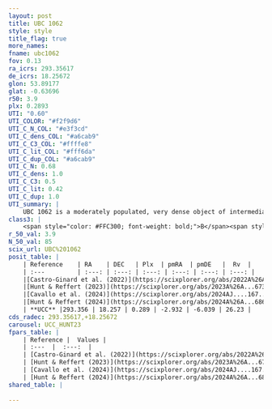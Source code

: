 ```yaml
---
layout: post
title: UBC 1062
style: style
title_flag: true
more_names: 
fname: ubc1062
fov: 0.13
ra_icrs: 293.35617
de_icrs: 18.25672
glon: 53.89177
glat: -0.63696
r50: 3.9
plx: 0.2893
UTI: "0.60"
UTI_COLOR: "#f2f9d6"
UTI_C_N_COL: "#e3f3cd"
UTI_C_dens_COL: "#a6cab9"
UTI_C_C3_COL: "#ffffe8"
UTI_C_lit_COL: "#fff6da"
UTI_C_dup_COL: "#a6cab9"
UTI_C_N: 0.68
UTI_C_dens: 1.0
UTI_C_C3: 0.5
UTI_C_lit: 0.42
UTI_C_dup: 1.0
UTI_summary: |
    UBC 1062 is a moderately populated, very dense object of intermediate C3 quality. It was recently reported in the literature.
class3: |
    <span style="color: #FFC300; font-weight: bold;">B</span><span style="color: #FFC300; font-weight: bold;">B</span>
r_50_val: 3.9
N_50_val: 85
scix_url: UBC%201062
posit_table: |
    | Reference    | RA    | DEC   | Plx  | pmRA  | pmDE   |  Rv  |
    | :---         | :---: | :---: | :---: | :---: | :---: | :---: |
    |[Castro-Ginard et al. (2022)](https://scixplorer.org/abs/2022A%26A...661A.118C) | 293.33 | 18.24 | 0.3 | -2.93 | -6.04 | -- |
    |[Hunt & Reffert (2023)](https://scixplorer.org/abs/2023A%26A...673A.114H) | 293.36 | 18.262 | 0.29 | -2.924 | -6.021 | 4.285 |
    |[Cavallo et al. (2024)](https://scixplorer.org/abs/2024AJ....167...12C) | 293.344 | 18.248 | 0.284 | -- | -- | -- |
    |[Hunt & Reffert (2024)](https://scixplorer.org/abs/2024A%26A...686A..42H) | 293.36 | 18.262 | 0.29 | -2.924 | -6.021 | 4.285 |
    | **UCC** |293.356 | 18.257 | 0.289 | -2.932 | -6.039 | 26.23 | 
cds_radec: 293.35617,+18.25672
carousel: UCC_HUNT23
fpars_table: |
    | Reference |  Values |
    | :---  |  :---:  |
    | [Castro-Ginard et al. (2022)](https://scixplorer.org/abs/2022A%26A...661A.118C) | `AV=3.388, Dist=3399, logAge=8.23` |
    | [Hunt & Reffert (2023)](https://scixplorer.org/abs/2023A%26A...673A.114H) | `AV50=4.456, diffAV50=2.357, MOD50=12.464, logAge50=7.924` |
    | [Cavallo et al. (2024)](https://scixplorer.org/abs/2024AJ....167...12C) | `AV50=4.34, dMod50=13.14, logAge50=7.69, [Fe/H]50=0.66` |
    | [Hunt & Reffert (2024)](https://scixplorer.org/abs/2024A%26A...686A..42H) | `MassJ=1439.97` |
shared_table: |
    
---
```

